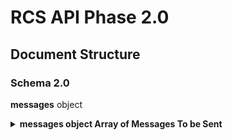 # RCS API Phase 2.0 
## Document Structure

### Schema 2.0
**messages** object
<details>
  <summary> <b>messages<b> object Array of Messages To be Sent</summary>
  
  **from** string From Agent Name
  
</details>
